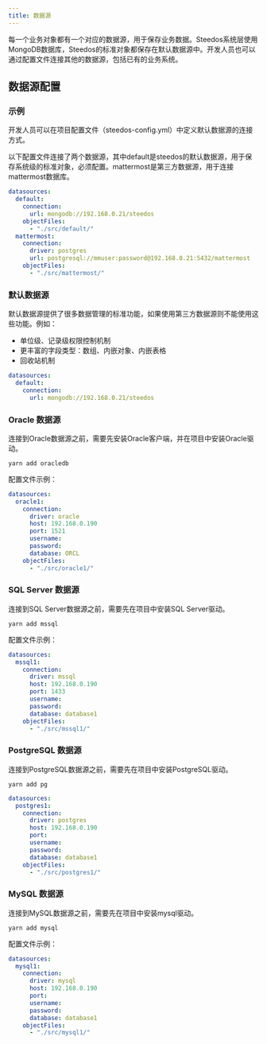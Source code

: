 ```yaml
---
title: 数据源
---
```


每一个业务对象都有一个对应的数据源，用于保存业务数据。Steedos系统层使用MongoDB数据库，Steedos的标准对象都保存在默认数据源中。开发人员也可以通过配置文件连接其他的数据源，包括已有的业务系统。

## 数据源配置

### 示例
开发人员可以在项目配置文件（steedos-config.yml）中定义默认数据源的连接方式。

以下配置文件连接了两个数据源，其中default是steedos的默认数据源，用于保存系统级的标准对象，必须配置。mattermost是第三方数据源，用于连接mattermost数据库。
```yaml
datasources:
  default:
    connection:
      url: mongodb://192.168.0.21/steedos
    objectFiles: 
      - "./src/default/"
  mattermost:
    connection: 
      driver: postgres
      url: postgresql://mmuser:password@192.168.0.21:5432/mattermost
    objectFiles: 
      - "./src/mattermost/"
```

### 默认数据源

默认数据源提供了很多数据管理的标准功能，如果使用第三方数据源则不能使用这些功能。例如：
- 单位级、记录级权限控制机制
- 更丰富的字段类型：数组、内嵌对象、内嵌表格
- 回收站机制

```yaml
datasources:
  default:
    connection:
      url: mongodb://192.168.0.21/steedos
```

### Oracle 数据源
连接到Oracle数据源之前，需要先安装Oracle客户端，并在项目中安装Oracle驱动。
```
yarn add oracledb
```
配置文件示例：

```yaml
datasources:
  oracle1:
    connection:
      driver: oracle
      host: 192.168.0.190
      port: 1521
      username: 
      password: 
      database: ORCL
    objectFiles: 
      - "./src/oracle1/"
```

### SQL Server 数据源
连接到SQL Server数据源之前，需要先在项目中安装SQL Server驱动。
```
yarn add mssql
```
配置文件示例：
```yaml
datasources:
  mssql1:
    connection:
      driver: mssql
      host: 192.168.0.190
      port: 1433
      username: 
      password: 
      database: database1
    objectFiles: 
      - "./src/mssql1/"
```

### PostgreSQL 数据源
连接到PostgreSQL数据源之前，需要先在项目中安装PostgreSQL驱动。
```
yarn add pg
```
```yaml
datasources:
  postgres1:
    connection:
      driver: postgres
      host: 192.168.0.190
      port: 
      username: 
      password: 
      database: database1
    objectFiles: 
      - "./src/postgres1/"
```

### MySQL 数据源
连接到MySQL数据源之前，需要先在项目中安装mysql驱动。
```
yarn add mysql
```
配置文件示例：
```yaml
datasources:
  mysql1:
    connection:
      driver: mysql
      host: 192.168.0.190
      port: 
      username: 
      password: 
      database: database1
    objectFiles: 
      - "./src/mysql1/"
```
